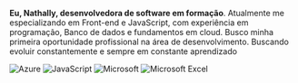 **Eu, Nathally, desenvolvedora de software em formação**.
Atualmente me especializando em Front-end e JavaScript, com experiência em programação,
Banco de dados e fundamentos em cloud.
Busco minha primeira oportunidade profissional na área de desenvolvimento. Buscando evoluir constantemente e sempre em constante aprendizado

![Azure](https://img.shields.io/badge/azure-%230072C6.svg?style=for-the-badge&logo=microsoftazure&logoColor=white)
	![JavaScript](https://img.shields.io/badge/javascript-%23323330.svg?style=for-the-badge&logo=javascript&logoColor=%23F7DF1E)
![Microsoft](https://img.shields.io/badge/Microsoft-0078D4?style=for-the-badge&logo=microsoft&logoColor=white)
![Microsoft Excel](https://img.shields.io/badge/Microsoft_Excel-217346?style=for-the-badge&logo=microsoft-excel&logoColor=white)
